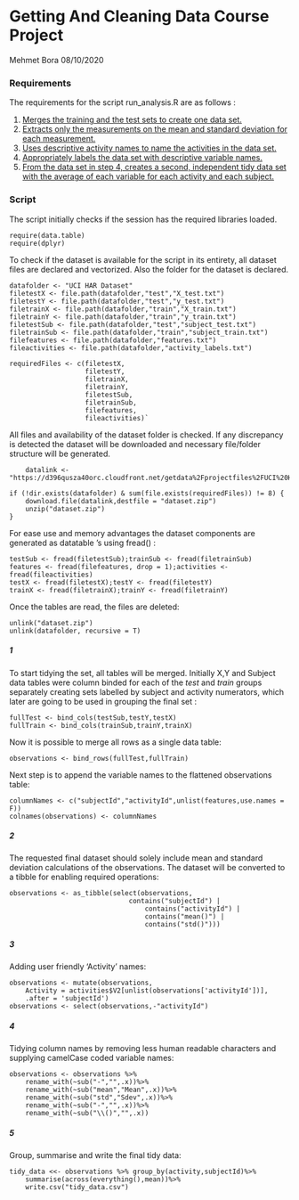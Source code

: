 Getting And Cleaning Data Course Project
================
Mehmet Bora
08/10/2020

### Requirements

The requirements for the script run\_analysis.R are as follows :

1.  [Merges the training and the test sets to create one data
    set.](#first)
2.  [Extracts only the measurements on the mean and standard deviation
    for each measurement.](#second)
3.  [Uses descriptive activity names to name the activities in the data
    set.](#third)
4.  [Appropriately labels the data set with descriptive variable
    names.](#fourth)
5.  [From the data set in step 4, creates a second, independent tidy
    data set with the average of each variable for each activity and
    each subject.](#fifth)

### Script

The script initially checks if the session has the required libraries
loaded.

    require(data.table)  
    require(dplyr)

To check if the dataset is available for the script in its entirety, all
dataset files are declared and vectorized. Also the folder for the
dataset is declared.

    datafolder <- "UCI HAR Dataset"
    filetestX <- file.path(datafolder,"test","X_test.txt") 
    filetestY <- file.path(datafolder,"test","y_test.txt")
    filetrainX <- file.path(datafolder,"train","X_train.txt")
    filetrainY <- file.path(datafolder,"train","y_train.txt")
    filetestSub <- file.path(datafolder,"test","subject_test.txt")
    filetrainSub <- file.path(datafolder,"train","subject_train.txt")
    filefeatures <- file.path(datafolder,"features.txt")
    fileactivities <- file.path(datafolder,"activity_labels.txt")
    
    requiredFiles <- c(filetestX,
                       filetestY,
                       filetrainX,
                       filetrainY,
                       filetestSub,
                       filetrainSub,
                       filefeatures,
                       fileactivities)`

All files and availability of the dataset folder is checked. If any
discrepancy is detected the dataset will be downloaded and necessary
file/folder structure will be generated.

``` 
    datalink <-"https://d396qusza40orc.cloudfront.net/getdata%2Fprojectfiles%2FUCI%20HAR%20Dataset.zip"

if (!dir.exists(datafolder) & sum(file.exists(requiredFiles)) != 8) {
    download.file(datalink,destfile = "dataset.zip")
    unzip("dataset.zip")
}
```

For ease use and memory advantages the dataset components are generated
as datatable ’s using fread() :

``` 
testSub <- fread(filetestSub);trainSub <- fread(filetrainSub)
features <- fread(filefeatures, drop = 1);activities <- fread(fileactivities)
testX <- fread(filetestX);testY <- fread(filetestY)
trainX <- fread(filetrainX);trainY <- fread(filetrainY)    
```

Once the tables are read, the files are deleted:

    unlink("dataset.zip")
    unlink(datafolder, recursive = T) 

##### 1 <a name="first"></a>

To start tidying the set, all tables will be merged. Initially X,Y and
Subject data tables were column binded for each of the *test* and
*train* groups separately creating sets labelled by subject and activity
numerators, which later are going to be used in grouping the final set :

    fullTest <- bind_cols(testSub,testY,testX)
    fullTrain <- bind_cols(trainSub,trainY,trainX)

Now it is possible to merge all rows as a single data table:

    observations <- bind_rows(fullTest,fullTrain)

Next step is to append the variable names to the flattened observations
table:

    columnNames <- c("subjectId","activityId",unlist(features,use.names = F))
    colnames(observations) <- columnNames

##### 2 <a name="second"></a>

The requested final dataset should solely include mean and standard
deviation calculations of the observations. The dataset will be
converted to a tibble for enabling required operations:

    observations <- as_tibble(select(observations, 
                                  contains("subjectId") |
                                      contains("activityId") | 
                                      contains("mean()") | 
                                      contains("std()")))

##### 3 <a name="third"></a>

Adding user friendly ‘Activity’ names:

    observations <- mutate(observations, 
        Activity = activities$V2[unlist(observations['activityId'])], 
        .after = 'subjectId')
    observations <- select(observations,-"activityId")

##### 4 <a name="fourth"></a>

Tidying column names by removing less human readable characters and
supplying camelCase coded variable names:

    observations <- observations %>% 
        rename_with(~sub("-","",.x))%>%
        rename_with(~sub("mean","Mean",.x))%>%
        rename_with(~sub("std","Sdev",.x))%>%
        rename_with(~sub("-","",.x))%>%
        rename_with(~sub("\\()","",.x))

##### 5 <a name="fifth"></a>

Group, summarise and write the final tidy data:

    tidy_data <<- observations %>% group_by(activity,subjectId)%>% 
        summarise(across(everything(),mean))%>%
        write.csv("tidy_data.csv")
